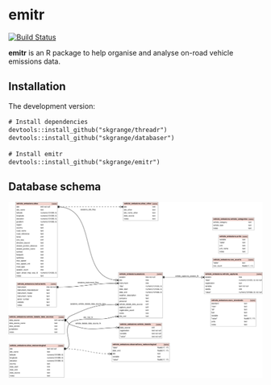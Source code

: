# **emitr**

[![Build Status](https://travis-ci.org/skgrange/emitr.svg?branch=master)](https://travis-ci.org/skgrange/emitr)

**emitr** is an R package to help organise and analyse on-road vehicle emissions data. 

## Installation

The development version: 

```
# Install dependencies
devtools::install_github("skgrange/threadr")
devtools::install_github("skgrange/databaser")

# Install emitr
devtools::install_github("skgrange/emitr")
```

## Database schema

![Vehicle emissions database entity relationship diagram](docs/emitr_schema.png)
